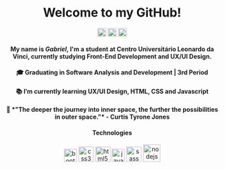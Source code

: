 <h1 align="center" >Welcome to my GitHub!</h1>
<p align="center">
<p align="center">
<a href="https://www.linkedin.com/in/gabedev/" target="blank"><img align="center" src="https://cdn.jsdelivr.net/npm/simple-icons@3.0.1/icons/linkedin.svg" alt="Linkedin" height="20" width="20" /></a>
<a href="https://www.instagram.com/phedrakeson/" target="blank"><img align="center" src="https://cdn.jsdelivr.net/npm/simple-icons@3.0.1/icons/instagram.svg" alt="Instagram" height="20" width="20" /></a>
<a href="https://stackoverflow.com/users/13696436/phedrakeson" target="blank"><img align="center" src="https://cdn.jsdelivr.net/npm/simple-icons@3.0.1/icons/stackoverflow.svg" alt="Stackoverflow" height="20" width="20" /></a>
</p>
  
</p>

<h4 align="center">
  My name is <em>Gabriel</em>, I'm a student at Centro Universitário Leonardo da Vinci, currently studying Front-End Development and UX/UI Design.
</h4>
  <h4 align="center">
 🎓 Graduating in Software Analysis and Development | 3rd Period 
   </h4>
  <h4 align="center">
 📚 I’m currently learning UX/UI Design, HTML, CSS and Javascript
  </h4>
  <h4 align="center">
 🚀 *"The deeper the journey into inner space, the further the possibilities in outer space."* - Curtis Tyrone Jones
  </h4>
  <h4 align="center">Technologies</h4>
<p align="center">
<img src="https://devicons.github.io/devicon/devicon.git/icons/bootstrap/bootstrap-plain.svg" alt="bootstrap" width="30" height="30"/> <img src="https://devicons.github.io/devicon/devicon.git/icons/css3/css3-original-wordmark.svg" alt="css3" width="35" height="35"/> <img src="https://devicons.github.io/devicon/devicon.git/icons/html5/html5-original-wordmark.svg" alt="html5" width="35" height="35"/> <img src="https://devicons.github.io/devicon/devicon.git/icons/javascript/javascript-original.svg" alt="javascript" width="30" height="30"/> <img src="https://devicons.github.io/devicon/devicon.git/icons/sass/sass-original.svg" alt="sass" width="35" height="35"/> <img src="https://devicons.github.io/devicon/devicon.git/icons/nodejs/nodejs-original-wordmark.svg" alt="nodejs" width="40" height="40"/>
</p>
